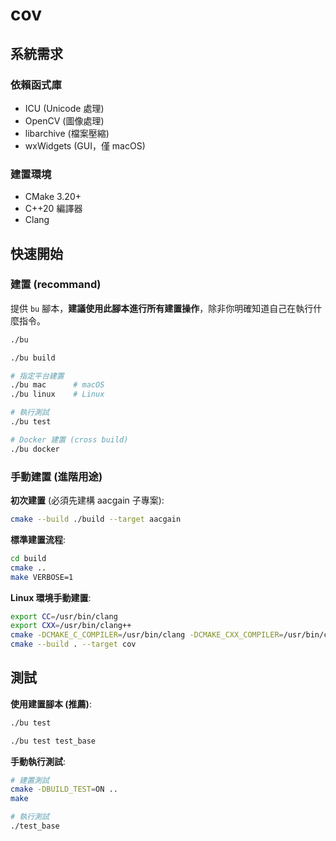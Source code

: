 # cov

## 系統需求

### 依賴函式庫
- ICU (Unicode 處理)
- OpenCV (圖像處理)
- libarchive (檔案壓縮)
- wxWidgets (GUI，僅 macOS)

### 建置環境
- CMake 3.20+
- C++20 編譯器
- Clang

## 快速開始

### 建置 (recommand)

提供 `bu` 腳本，**建議使用此腳本進行所有建置操作**，除非你明確知道自己在執行什麼指令。

```bash
./bu

./bu build

# 指定平台建置
./bu mac      # macOS
./bu linux    # Linux

# 執行測試
./bu test

# Docker 建置 (cross build)
./bu docker
```

### 手動建置 (進階用途)

**初次建置** (必須先建構 aacgain 子專案):
```bash
cmake --build ./build --target aacgain
```

**標準建置流程**:
```bash
cd build
cmake ..
make VERBOSE=1
```

**Linux 環境手動建置**:
```bash
export CC=/usr/bin/clang
export CXX=/usr/bin/clang++
cmake -DCMAKE_C_COMPILER=/usr/bin/clang -DCMAKE_CXX_COMPILER=/usr/bin/clang++ ..
cmake --build . --target cov
```


## 測試

**使用建置腳本 (推薦)**:
```bash
./bu test

./bu test test_base
```

**手動執行測試**:
```bash
# 建置測試
cmake -DBUILD_TEST=ON ..
make

# 執行測試
./test_base
```
